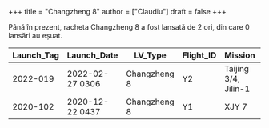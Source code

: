 +++
title = "Changzheng 8"
author = ["Claudiu"]
draft = false
+++

Până în prezent, racheta Changzheng 8 a fost lansată de 2 ori, din care 0 lansări au eșuat.

| Launch_Tag | Launch_Date     | LV_Type      | Flight_ID | Mission              | Launch_Site | Country | Outcome |
|------------|-----------------|--------------|-----------|----------------------|-------------|---------|---------|
| 2022-019   | 2022-02-27 0306 | Changzheng 8 | Y2        | Taijing 3/4, Jilin-1 | WEN LC201   | CN      | S       |
| 2020-102   | 2020-12-22 0437 | Changzheng 8 | Y1        | XJY 7                | WEN LC201   | CN      | S       |
